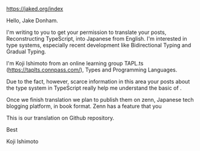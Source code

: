 https://jaked.org/index

Hello, Jake Donham. 

I'm writing to you to get your permission to translate your posts, Reconstructing TypeScript, into Japanese from English. I'm interested in type systems, especially recent development like Bidirectional Typing and Gradual Typing.

I'm Koji Ishimoto from an online learning group TAPL.ts (https://taplts.connpass.com/), Types and Programming Languages.

Due to the fact, however, scarce information in this area your posts about the type system in TypeScript really help me understand the basic of .

Once we finish translation we plan to publish them on zenn, Japanese tech blogging platform, in book format. Zenn has a feature that you 

This is our translation on Github repository.

Best

Koji Ishimoto
